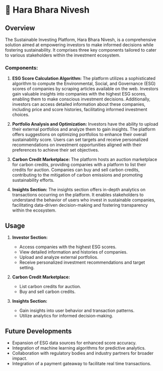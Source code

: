 # 💸 Hara Bhara Nivesh  

## Overview
The Sustainable Investing Platform, Hara Bhara Nivesh, is a comprehensive solution aimed at empowering investors to make informed decisions while fostering sustainability. It comprises three key components tailored to cater to various stakeholders within the investment ecosystem.

### Components:

1. **ESG Score Calculation Algorithm:**
   The platform utilizes a sophisticated algorithm to compute the Environmental, Social, and Governance (ESG) scores of companies by scraping articles available on the web. Investors gain valuable insights into companies with the highest ESG scores, enabling them to make conscious investment decisions. Additionally, investors can access detailed information about these companies, including price and score histories, facilitating informed investment choices.

2. **Portfolio Analysis and Optimization:**
   Investors have the ability to upload their external portfolios and analyze them to gain insights. The platform offers suggestions on optimizing portfolios to enhance their overall sustainability score. Users can set targets and receive personalized recommendations on investment opportunities aligned with their preferences to achieve their set objectives.

3. **Carbon Credit Marketplace:**
   The platform hosts an auction marketplace for carbon credits, providing companies with a platform to list their credits for auction. Companies can buy and sell carbon credits, contributing to the mitigation of carbon emissions and promoting sustainability efforts.

4. **Insights Section:**
   The insights section offers in-depth analytics on transactions occurring on the platform. It enables stakeholders to understand the behavior of users who invest in sustainable companies, facilitating data-driven decision-making and fostering transparency within the ecosystem.

## Usage
1. **Investor Section:**
   - Access companies with the highest ESG scores.
   - View detailed information and histories of companies.
   - Upload and analyze external portfolios.
   - Receive personalized investment recommendations and target setting.

2. **Carbon Credit Marketplace:**
   - List carbon credits for auction.
   - Buy and sell carbon credits.

3. **Insights Section:**
   - Gain insights into user behavior and transaction patterns.
   - Utilize analytics for informed decision-making.

## Future Developments
- Expansion of ESG data sources for enhanced score accuracy.
- Integration of machine learning algorithms for predictive analytics.
- Collaboration with regulatory bodies and industry partners for broader impact.
- Integration of a payment gateaway to facilitate real time transactions.


